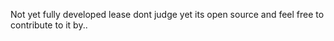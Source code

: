 Not yet fully developed lease dont judge yet
its open source and feel free to contribute to it by..
